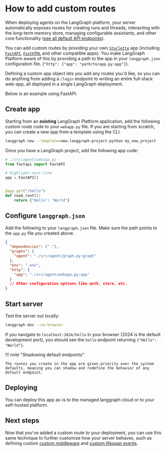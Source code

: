 # How to add custom routes

When deploying agents on the LangGraph platform, your server automatically exposes routes for creating runs and threads, interacting with the long-term memory store, managing configurable assistants, and other core functionality ([see all default API endpoints](../../cloud/reference/api/api_ref.md)).

You can add custom routes by providing your own [`Starlette`](https://www.starlette.io/applications/) app (including [`FastAPI`](https://fastapi.tiangolo.com/), [`FastHTML`](https://fastht.ml/) and other compatible apps). You make LangGraph Platform aware of this by providing a path to the app in your `langgraph.json` configuration file. (`"http": {"app": "path/to/app.py:app"}`).

Defining a custom app object lets you add any routes you'd like, so you can do anything from adding a `/login` endpoint to writing an entire full-stack web-app, all deployed in a single LangGraph deployment.

Below is an example using FastAPI.

## Create app

Starting from an **existing** LangGraph Platform application, add the following custom route code to your `webapp.py` file. If you are starting from scratch, you can create a new app from a template using the CLI.

```bash
langgraph new --template=new-langgraph-project-python my_new_project
```

Once you have a LangGraph project, add the following app code:

```python
# ./src/agent/webapp.py
from fastapi import FastAPI

# highlight-next-line
app = FastAPI()


@app.get("/hello")
def read_root():
    return {"Hello": "World"}

```

## Configure `langgraph.json`

Add the following to your `langgraph.json` file. Make sure the path points to the `app.py` file you created above.

```json
{
  "dependencies": ["."],
  "graphs": {
    "agent": "./src/agent/graph.py:graph"
  },
  "env": ".env",
  "http": {
    "app": "./src/agent/webapp.py:app"
  }
  // Other configuration options like auth, store, etc.
}
```

## Start server

Test the server out locally:

```bash
langgraph dev --no-browser
```

If you navigate to `localhost:2024/hello` in your browser (2024 is the default development port), you should see the `hello` endpoint returning `{"Hello": "World"}`.


!!! note "Shadowing default endpoints"

    The routes you create in the app are given priority over the system defaults, meaning you can shadow and redefine the behavior of any default endpoint.

## Deploying

You can deploy this app as-is to the managed langgraph cloud or to your self-hosted platform.

## Next steps

Now that you've added a custom route to your deployment, you can use this same technique to further customize how your server behaves, such as defining custom [custom middleware](./custom_middleware.md) and [custom lifespan events](./custom_lifespan.md). 